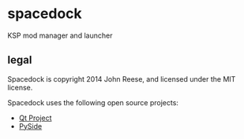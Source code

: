 spacedock
=========

KSP mod manager and launcher


legal
-----

Spacedock is copyright 2014 John Reese, and licensed under the MIT license.

Spacedock uses the following open source projects:

- [Qt Project](http://qt-project.org)
- [PySide](http://qt-project.org/wiki/Category:LanguageBindings::PySide)
